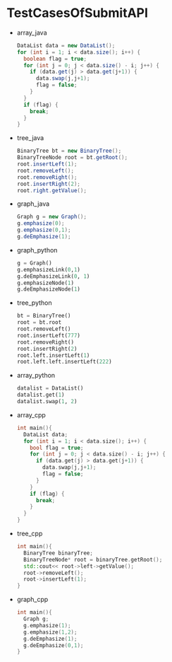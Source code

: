 # TestCasesOfSubmitAPI

* array_java

  ```java
  DataList data = new DataList();
  for (int i = 1; i < data.size(); i++) {
    boolean flag = true;
    for (int j = 0; j < data.size() - i; j++) {
      if (data.get(j) > data.get(j+1)) {
        data.swap(j,j+1);
        flag = false;
      }
    }
    if (flag) {
      break;
    }
  }
  ```

* tree_java

  ```java
  BinaryTree bt = new BinaryTree();
  BinaryTreeNode root = bt.getRoot();
  root.insertLeft(1);
  root.removeLeft();
  root.removeRight();
  root.insertRight(2);
  root.right.getValue();
  ```

* graph_java

  ```java
  Graph g = new Graph();
  g.emphasize(0);
  g.emphasize(0,1);
  g.deEmphasize(1);
  ```

* graph_python

  ```python
  g = Graph()
  g.emphasizeLink(0,1)
  g.deEmphasizeLink(0, 1)
  g.emphasizeNode(1)
  g.deEmphasizeNode(1)
  ```

* tree_python

  ```python
  bt = BinaryTree()
  root = bt.root
  root.removeLeft()
  root.insertLeft(777)
  root.removeRight()
  root.insertRight(2)
  root.left.insertLeft(1)
  root.left.left.insertLeft(222)
  ```

* array_python

  ```python
  datalist = DataList()
  datalist.get(1)
  datalist.swap(1, 2)
  ```

* array_cpp

  ```c++
  int main(){
    DataList data;
    for (int i = 1; i < data.size(); i++) {
      bool flag = true;
      for (int j = 0; j < data.size() - i; j++) {
        if (data.get(j) > data.get(j+1)) {
          data.swap(j,j+1);
          flag = false;
        }
      }
      if (flag) {
        break;
      }
    }
  }
  ```

* tree_cpp

  ```c++
  int main(){
    BinaryTree binaryTree;
    BinaryTreeNode* root = binaryTree.getRoot();
    std::cout<< root->left->getValue();
    root->removeLeft();
    root->insertLeft(1);
  }
  ```

* graph_cpp

  ```c++
  int main(){
    Graph g;
    g.emphasize(1);
    g.emphasize(1,2);
    g.deEmphasize(1);
    g.deEmphasize(0,1);
  }
  ```
